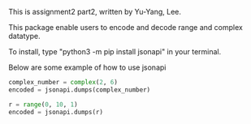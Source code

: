 This is assignment2 part2, written by Yu-Yang, Lee.

This package enable users to encode and decode range and complex datatype.

To install, type "python3 -m pip install jsonapi" in your terminal.

Below are some example of how to use jsonapi

```python
complex_number = complex(2, 6)
encoded = jsonapi.dumps(complex_number)

r = range(0, 10, 1)
encoded = jsonapi.dumps(r)
```
